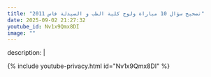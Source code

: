 ```yaml
---
title: "تصحيح سؤال 10 مباراة ولوج كلية الطب و الصيدلة فاس 2011"
date: 2025-09-02 21:27:32 
youtube_id: Nv1x9Qmx8DI
image: ""
---
```

description: |
  
{% include youtube-privacy.html id="Nv1x9Qmx8DI" %}
